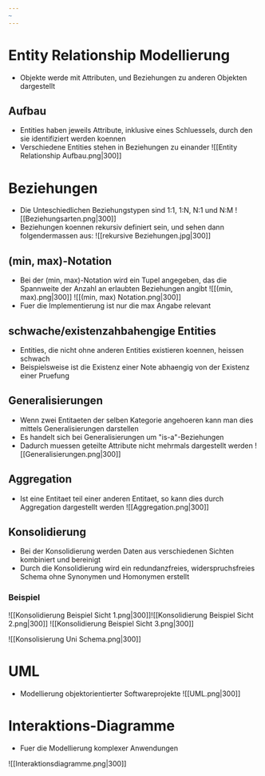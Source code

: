 ```yaml
---
~
---
```

# Entity Relationship Modellierung
- Objekte werde mit Attributen, und Beziehungen zu anderen Objekten dargestellt
## Aufbau
- Entities haben jeweils Attribute, inklusive eines Schluessels, durch den sie identifiziert werden koennen
- Verschiedene Entities stehen in Beziehungen zu einander
![[Entity Relationship Aufbau.png|300]]
# Beziehungen
- Die Unteschiedlichen Beziehungstypen sind 1:1, 1:N, N:1 und N:M
![[Beziehungsarten.png|300]]
- Beziehungen koennen rekursiv definiert sein, und sehen dann folgendermassen aus:
![[rekursive Beziehungen.jpg|300]]
## (min, max)-Notation
- Bei der (min, max)-Notation wird ein Tupel angegeben, das die Spannweite der Anzahl an erlaubten Beziehungen angibt
![[(min, max).png|300]] ![[(min, max) Notation.png|300]]
- Fuer die Implementierung ist nur die max Angabe relevant
## schwache/existenzahbahengige Entities
- Entities, die nicht ohne anderen Entities existieren koennen, heissen schwach
- Beispielsweise ist die Existenz einer Note abhaengig von der Existenz einer Pruefung
## Generalisierungen 
- Wenn zwei Entitaeten der selben Kategorie angehoeren kann man dies mittels Generalisierungen darstellen
- Es handelt sich bei Generalisierungen um "is-a"-Beziehungen
- Dadurch muessen geteilte Attribute nicht mehrmals dargestellt werden
![[Generalisierungen.png|300]]
## Aggregation
- Ist eine Entitaet teil einer anderen Entitaet, so kann dies durch Aggregation dargestellt werden
![[Aggregation.png|300]]
## Konsolidierung
- Bei der Konsolidierung werden Daten aus verschiedenen Sichten kombiniert und bereinigt
- Durch die Konsolidierung wird ein redundanzfreies, widerspruchsfreies Schema ohne Synonymen und Homonymen erstellt
### Beispiel
![[Konsolidierung Beispiel Sicht 1.png|300]]![[Konsolidierung Beispiel Sicht 2.png|300]]
![[Konsolidierung Beispiel Sicht 3.png|300]]

![[Konsolisierung Uni Schema.png|300]]
# UML 
- Modellierung objektorientierter Softwareprojekte
![[UML.png|300]]
# Interaktions-Diagramme
- Fuer die Modellierung komplexer Anwendungen 

![[Interaktionsdiagramme.png|300]]